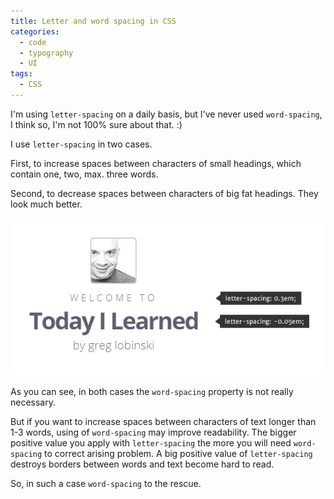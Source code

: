 ```yaml
---
title: Letter and word spacing in CSS
categories:
  - code
  - typography
  - UI
tags:
  - CSS
---
```


I'm using `letter-spacing` on a daily basis, but I've never used `word-spacing`, I think so, I'm not 100% sure about that. :)

I use `letter-spacing` in two cases.

First, to increase spaces between characters of small headings, which contain one, two, max. three words.

Second, to decrease spaces between characters of big fat headings. They look much better.

![letter-spacing](./letter-spacing.png)

As you can see, in both cases the `word-spacing` property is not really necessary.

But if you want to increase spaces between characters of text longer than 1-3 words, using of `word-spacing` may improve readability. The bigger positive value you apply with `letter-spacing` the more you will need `word-spacing` to correct arising problem. A big positive value of `letter-spacing` destroys borders between words and text become hard to read.

So, in such a case `word-spacing` to the rescue.
